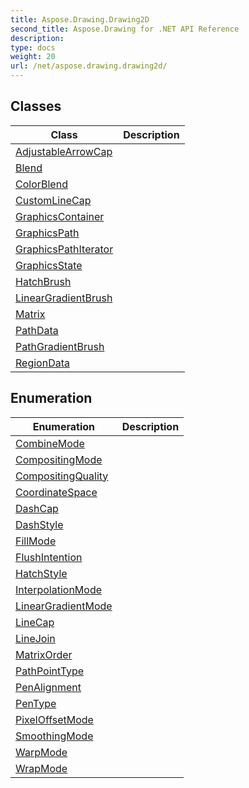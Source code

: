 ```yaml
---
title: Aspose.Drawing.Drawing2D
second_title: Aspose.Drawing for .NET API Reference
description: 
type: docs
weight: 20
url: /net/aspose.drawing.drawing2d/
---
```



## Classes

| Class | Description |
| --- | --- |
| [AdjustableArrowCap](./adjustablearrowcap/) |  |
| [Blend](./blend/) |  |
| [ColorBlend](./colorblend/) |  |
| [CustomLineCap](./customlinecap/) |  |
| [GraphicsContainer](./graphicscontainer/) |  |
| [GraphicsPath](./graphicspath/) |  |
| [GraphicsPathIterator](./graphicspathiterator/) |  |
| [GraphicsState](./graphicsstate/) |  |
| [HatchBrush](./hatchbrush/) |  |
| [LinearGradientBrush](./lineargradientbrush/) |  |
| [Matrix](./matrix/) |  |
| [PathData](./pathdata/) |  |
| [PathGradientBrush](./pathgradientbrush/) |  |
| [RegionData](./regiondata/) |  |
## Enumeration

| Enumeration | Description |
| --- | --- |
| [CombineMode](./combinemode/) |  |
| [CompositingMode](./compositingmode/) |  |
| [CompositingQuality](./compositingquality/) |  |
| [CoordinateSpace](./coordinatespace/) |  |
| [DashCap](./dashcap/) |  |
| [DashStyle](./dashstyle/) |  |
| [FillMode](./fillmode/) |  |
| [FlushIntention](./flushintention/) |  |
| [HatchStyle](./hatchstyle/) |  |
| [InterpolationMode](./interpolationmode/) |  |
| [LinearGradientMode](./lineargradientmode/) |  |
| [LineCap](./linecap/) |  |
| [LineJoin](./linejoin/) |  |
| [MatrixOrder](./matrixorder/) |  |
| [PathPointType](./pathpointtype/) |  |
| [PenAlignment](./penalignment/) |  |
| [PenType](./pentype/) |  |
| [PixelOffsetMode](./pixeloffsetmode/) |  |
| [SmoothingMode](./smoothingmode/) |  |
| [WarpMode](./warpmode/) |  |
| [WrapMode](./wrapmode/) |  |


